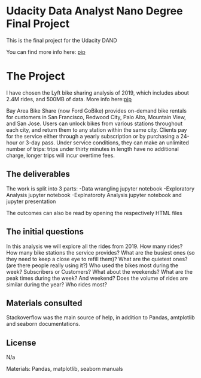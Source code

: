 # Udacity Data Analyst Nano Degree Final Project

This is the final project for the Udacity DAND

You can find more info here: [pip](https://www.udacity.com/course/data-analyst-nanodegree--nd002) 

# The Project

I have chosen the Lyft bike sharing analysis of 2019, which includes about 2.4M rides, and 500MB of data.
More info here:[pip](https://www.lyft.com/bikes/bay-wheels/system-data) 

Bay Area Bike Share (now Ford GoBike) provides on-demand bike rentals for customers in San Francisco, Redwood City, Palo Alto, Mountain View, and San Jose. Users can unlock bikes from various stations throughout each city, and return them to any station within the same city. Clients pay for the service either through a yearly subscription or by purchasing a 24-hour or 3-day pass. Under service conditions, they can make an unlimited number of trips: trips under thirty minutes in length have no additional charge, longer trips will incur overtime fees.


## The deliverables

The work is split into 3 parts:
-Data wrangling jupyter notebook
-Exploratory Analysis jupyter notebook
-Explnatoroty Analysis jupyter notebook and jupyter presentation

The outcomes can also be read by opening the respectively HTML files

## The initial questions

In this analysis we will explore all the rides from 2019.
How many rides?
How many bike stations the service provides?
What are the busiest ones (so they need to keep a close eye to refill them)? What are the quietest ones? (are there people really using it?)
Who used the bikes most during the week? Subscribers or Customers? What about the weekends?
What are the peak times during the week? And weekend?
Does the volume of rides are similar during the year? Who rides most?


## Materials consulted

Stackoverflow was the main source of help, in addition to Pandas, amtplotlib and seaborn documentations.

## License
N/a






Materials: Pandas, matplotlib, seaborn manuals 